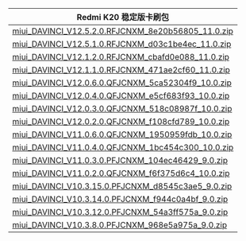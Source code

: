 | Redmi K20  稳定版卡刷包    |
| ---- |
| [miui_DAVINCI_V12.5.2.0.RFJCNXM_8e20b56805_11.0.zip](https://hugeota.d.miui.com/V12.5.2.0.RFJCNXM/miui_DAVINCI_V12.5.2.0.RFJCNXM_8e20b56805_11.0.zip)    |
| [miui_DAVINCI_V12.5.1.0.RFJCNXM_d03c1be4ec_11.0.zip](https://hugeota.d.miui.com/V12.5.1.0.RFJCNXM/miui_DAVINCI_V12.5.1.0.RFJCNXM_d03c1be4ec_11.0.zip)    |
| [miui_DAVINCI_V12.1.2.0.RFJCNXM_cbafd0e088_11.0.zip](https://hugeota.d.miui.com/V12.1.2.0.RFJCNXM/miui_DAVINCI_V12.1.2.0.RFJCNXM_cbafd0e088_11.0.zip)    |
| [miui_DAVINCI_V12.1.1.0.RFJCNXM_471ae2cf60_11.0.zip](https://hugeota.d.miui.com/V12.1.1.0.RFJCNXM/miui_DAVINCI_V12.1.1.0.RFJCNXM_471ae2cf60_11.0.zip)    |
| [miui_DAVINCI_V12.0.6.0.QFJCNXM_5ca52304f9_10.0.zip](https://hugeota.d.miui.com/V12.0.6.0.QFJCNXM/miui_DAVINCI_V12.0.6.0.QFJCNXM_5ca52304f9_10.0.zip)    |
| [miui_DAVINCI_V12.0.4.0.QFJCNXM_e5cf683f93_10.0.zip](https://hugeota.d.miui.com/V12.0.4.0.QFJCNXM/miui_DAVINCI_V12.0.4.0.QFJCNXM_e5cf683f93_10.0.zip)    |
| [miui_DAVINCI_V12.0.3.0.QFJCNXM_518c08987f_10.0.zip](https://hugeota.d.miui.com/V12.0.3.0.QFJCNXM/miui_DAVINCI_V12.0.3.0.QFJCNXM_518c08987f_10.0.zip)    |
| [miui_DAVINCI_V12.0.2.0.QFJCNXM_f108cfd789_10.0.zip](https://hugeota.d.miui.com/V12.0.2.0.QFJCNXM/miui_DAVINCI_V12.0.2.0.QFJCNXM_f108cfd789_10.0.zip)    |
| [miui_DAVINCI_V11.0.6.0.QFJCNXM_1950959fdb_10.0.zip](https://hugeota.d.miui.com/V11.0.6.0.QFJCNXM/miui_DAVINCI_V11.0.6.0.QFJCNXM_1950959fdb_10.0.zip)    |
| [miui_DAVINCI_V11.0.4.0.QFJCNXM_1bc454c300_10.0.zip](https://hugeota.d.miui.com/V11.0.4.0.QFJCNXM/miui_DAVINCI_V11.0.4.0.QFJCNXM_1bc454c300_10.0.zip)    |
| [miui_DAVINCI_V11.0.3.0.PFJCNXM_104ec46429_9.0.zip](https://hugeota.d.miui.com/V11.0.3.0.PFJCNXM/miui_DAVINCI_V11.0.3.0.PFJCNXM_104ec46429_9.0.zip)    |
| [miui_DAVINCI_V11.0.2.0.QFJCNXM_f6f375d6c4_10.0.zip](https://hugeota.d.miui.com/V11.0.2.0.QFJCNXM/miui_DAVINCI_V11.0.2.0.QFJCNXM_f6f375d6c4_10.0.zip)    |
| [miui_DAVINCI_V10.3.15.0.PFJCNXM_d8545c3ae5_9.0.zip](https://hugeota.d.miui.com/V10.3.15.0.PFJCNXM/miui_DAVINCI_V10.3.15.0.PFJCNXM_d8545c3ae5_9.0.zip)    |
| [miui_DAVINCI_V10.3.14.0.PFJCNXM_f944c0a4bf_9.0.zip](https://hugeota.d.miui.com/V10.3.14.0.PFJCNXM/miui_DAVINCI_V10.3.14.0.PFJCNXM_f944c0a4bf_9.0.zip)    |
| [miui_DAVINCI_V10.3.12.0.PFJCNXM_54a3ff575a_9.0.zip](https://hugeota.d.miui.com/V10.3.12.0.PFJCNXM/miui_DAVINCI_V10.3.12.0.PFJCNXM_54a3ff575a_9.0.zip)    |
| [miui_DAVINCI_V10.3.8.0.PFJCNXM_968e5a975a_9.0.zip](https://hugeota.d.miui.com/V10.3.8.0.PFJCNXM/miui_DAVINCI_V10.3.8.0.PFJCNXM_968e5a975a_9.0.zip)    |
